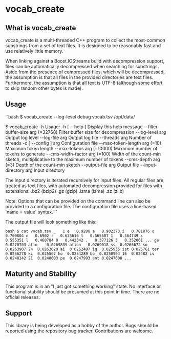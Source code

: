 # vocab_create

## What is vocab_create

vocab_create is a multi-threaded C++ program to collect the most-common substrings from a set of text files. It is designed to be reasonably fast and use relatively little memory.

When linking against a Boost.IOStreams build with decompression support, files can be automatically decompressed when searching for substrings. Aside from the presence of compressed files, which will be decompressed, the assumption is that all files in the provided directories are text files. Furthermore, the assumption is that all text is UTF-8 (although some effort to skip random other bytes is made).

## Usage

``bash
$ vocab_create --log-level debug vocab.tsv /opt/data/

$ vocab_create -h
Usage:
  -h [ --help ]                     Display this help message
  --filter-buffer-size arg (=32768) Filter buffer size for decompression
  --log-level arg                   Output log level
  --log-file arg                    Output log file
  --threads arg                     Number of threads
  -c [ --config ] arg               Configuration file
  --max-token-length arg (=10)      Maximum token length
  --max-tokens arg (=10000)         Maximum number of tokens to generate
  --cms-width-factor arg (=100)     Width of the count-min sketch, 
                                    multiplicative to the maximum number of 
                                    tokens
  --cms-depth arg (=3)              Depth of the count-min sketch
  --output-file arg                 Output file
  --input-directory arg             Input directory

The input directory is iterated recursively for input files. All regular files
are treated as text files, with automated decompression provided for files
with extensions: .bz2 (bzip2) .gz (gzip) .lzma (lzma) .zz (zlib)

Note:
Options that can be provided on the command line can also be provided in a
configuration file. The configuration file uses a line-based 'name = value' syntax.
``

The output file will look something like this:

``bash
$ cat vocab.tsv
_	1
e	0.9288
a	0.902373
i	0.781876
o	0.700804
n	0.6902
r	0.625616
t	0.565587
1	0.564749
s	0.555351
l	0.460784
0	0.442342
.	0.377126
3	0.352061
...
ge	0.0270703
atio	0.0269839
ation	0.0269018
ss	0.0266672
so	0.0263907
24	0.0263628
ai	0.0262487
ig	0.025936
ist	0.025761
ter	0.0256278
ki	0.025567
ho	0.0254289
bo	0.0250904
16	0.02482
iv	0.0248142
21	0.0248003
pe	0.0247993
ent	0.0247608
...
``

## Maturity and Stability

This program is in an "I just got something working" state. No interface or functional stability should be presumed at this point in time. There are no official releases.

## Support

This library is being developed as a hobby of the author. Bugs should be reported using the repository bug tracker. Contributions are welcome.


